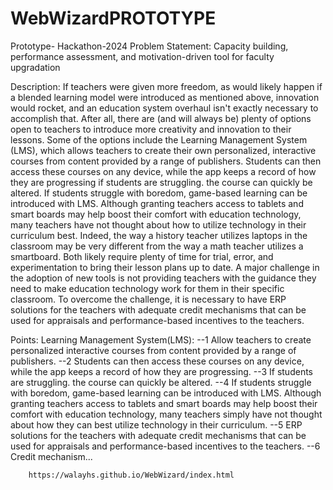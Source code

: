 # WebWizardPROTOTYPE
Prototype- Hackathon-2024
Problem Statement: Capacity building, performance assessment, and motivation-driven tool for faculty upgradation


Description: If teachers were given more freedom, as would likely happen if a blended learning model were introduced as mentioned above, innovation would rocket, and an education system overhaul isn't exactly necessary to accomplish that. After all, there are (and will always be) plenty of options open to teachers to introduce more creativity and innovation to their lessons. Some of the options include the Learning Management System (LMS), which allows teachers to create their own personalized, interactive courses from content provided by a range of publishers. Students can then access these courses on any device, while the app keeps a record of how they are progressing if students are struggling. the course can quickly be altered. If students struggle with boredom, game-based learning can be introduced with LMS. Although granting teachers access to tablets and smart boards may help boost their comfort with education technology, many teachers have not thought about how to utilize technology in their curriculum best. Indeed, the way a history teacher utilizes laptops in the classroom may be very different from the way a math teacher utilizes a smartboard. Both likely require plenty of time for trial, error, and experimentation to bring their lesson plans up to date. A major challenge in the adoption of new tools is not providing teachers with the guidance they need to make education technology work for them in their specific classroom. To overcome the challenge, it is necessary to have ERP solutions for the teachers with adequate credit mechanisms that can be used for appraisals and performance-based incentives to the teachers.

Points:
    Learning Management System(LMS):
        --1 Allow teachers to create personalized interactive courses from content provided by a range of publishers.
        --2 Students can then access these courses on any device, while the app keeps a record of how they are progressing.
        --3 If students are struggling. the course can quickly be altered.
        --4 If students struggle with boredom, game-based learning can be introduced with LMS. Although granting teachers access to tablets and smart boards may help boost their comfort with education technology, many teachers simply have not thought about how they can best utilize technology in their curriculum.
        --5  ERP solutions for the teachers with adequate credit mechanisms that can be used for appraisals and performance-based incentives to the teachers.
        --6 Credit mechanism...


        https://walayhs.github.io/WebWizard/index.html
                    

